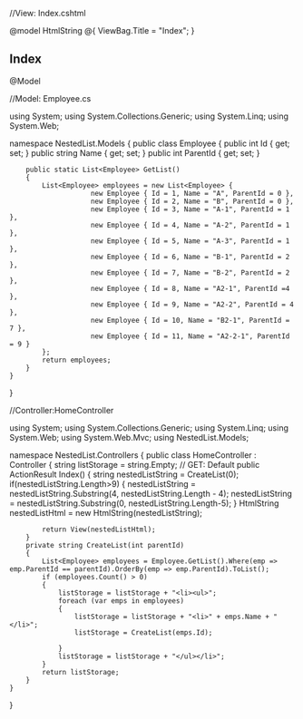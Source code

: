 
//View: Index.cshtml

@model HtmlString
@{
    ViewBag.Title = "Index";
}

<h2>Index</h2>

@Model

//Model: Employee.cs

using System;
using System.Collections.Generic;
using System.Linq;
using System.Web;

namespace NestedList.Models
{
    public class Employee
    {
        public int Id { get; set; }
        public string Name { get; set; }
        public int ParentId { get; set; }

        public static List<Employee> GetList()
        {
            List<Employee> employees = new List<Employee> {
                        new Employee { Id = 1, Name = "A", ParentId = 0 },
                        new Employee { Id = 2, Name = "B", ParentId = 0 },
                        new Employee { Id = 3, Name = "A-1", ParentId = 1 },
                        new Employee { Id = 4, Name = "A-2", ParentId = 1 },
                        new Employee { Id = 5, Name = "A-3", ParentId = 1 },
                        new Employee { Id = 6, Name = "B-1", ParentId = 2 },
                        new Employee { Id = 7, Name = "B-2", ParentId = 2 },
                        new Employee { Id = 8, Name = "A2-1", ParentId =4 },
                        new Employee { Id = 9, Name = "A2-2", ParentId = 4 },
                        new Employee { Id = 10, Name = "B2-1", ParentId = 7 },
                        new Employee { Id = 11, Name = "A2-2-1", ParentId = 9 }
            };
            return employees;
        }
    }
}

//Controller:HomeController

using System;
using System.Collections.Generic;
using System.Linq;
using System.Web;
using System.Web.Mvc;
using NestedList.Models;

namespace NestedList.Controllers
{
    public class HomeController : Controller
    {
        string listStorage = string.Empty;
        // GET: Default
        public ActionResult Index()
        {
            string nestedListString = CreateList(0);
            if(nestedListString.Length>9)
            {
                nestedListString = nestedListString.Substring(4, nestedListString.Length - 4);
                nestedListString = nestedListString.Substring(0, nestedListString.Length-5);
            }
            HtmlString nestedListHtml = new HtmlString(nestedListString);

            return View(nestedListHtml);
        }
        private string CreateList(int parentId)
        {
            List<Employee> employees = Employee.GetList().Where(emp => emp.ParentId == parentId).OrderBy(emp => emp.ParentId).ToList();
            if (employees.Count() > 0)
            {
                listStorage = listStorage + "<li><ul>";
                foreach (var emps in employees)
                {
                    listStorage = listStorage + "<li>" + emps.Name + "</li>";
                    listStorage = CreateList(emps.Id);

                }
                listStorage = listStorage + "</ul></li>";
            }
            return listStorage;
        }
    }
}
